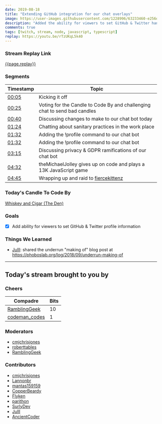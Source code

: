 ```yaml
---
date: 2019-08-18
title: "Extending GitHub integration for our chat overlays"
image: https://user-images.githubusercontent.com/1228996/63233460-e256d300-c1f5-11e9-9d53-2fbaa8e2075e.png
description: "Added the ability for viewers to set GitHub & Twitter handles for themselves to appear in stream notes and other future locations."
comments: true
tags: [twitch, stream, node, javascript, typescript]
replay: https://youtu.be/rTzUKqL5k40
---
```


### Stream Replay Link

[{{page.replay}}]({{page.replay}})

<!--more-->

### Segments

| Timestamp | Topic
| ---       | ---
| [00:05]({{page.replay}}?t=300)        | Kicking it off                                                                |
| [00:25]({{page.replay}}?t=2100)       | Voting for the Candle to Code By and challenging chat to send bad candles     |
| [00:40]({{page.replay}}?t=2400)       | Discussing changes to make to our chat bot today                              |
| [01:24]({{page.replay}}?t=5040)       | Chatting about sanitary practices in the work place                           |
| [01:32]({{page.replay}}?t=5520)       | Adding the !profile command to our chat bot                                   |
| [01:32]({{page.replay}}?t=5520)       | Adding the !profile command to our chat bot                                   |
| [03:15]({{page.replay}}?t=11700)      | Discussing privacy & GDPR ramifications of our chat bot                       |
| [04:32]({{page.replay}}?t=16330.225)  | theMichaelJolley gives up on code and plays a 13K JavaScript game             |
| [04:45]({{page.replay}}?t=17110.53)   | Wrapping up and raid to [fiercekittenz](https://twitch.tv/fiercekittenz)      |

### Today's Candle To Code By

[Whiskey and Cigar (The Den)](https://amzn.to/30ttzO6)

### Goals

- [x] Add ability for viewers to set GitHub & Twitter profile information

### Things We Learned

- [Julll](https://twitch.tv/julll): shared the underrun "making of" blog post at https://phoboslab.org/log/2018/09/underrun-making-of

---

## Today's stream brought to you by

### Cheers

| Compadre            | Bits        |
| ---                 | ---         |
| [RamblingGeek](https://twitch.tv/ramblinggeek) | 10 |
| [codeman_codes](https://twitch.tv/codeman_codes) | 1 |

### Moderators

- [cmjchrisjones](https://twitch.tv/cmjchrisjones)
- [roberttables](https://twitch.tv/roberttables)
- [RamblingGeek](https://twitch.tv/ramblinggeek)

### Contributors

- [cmjchrisjones](https://twitch.tv/cmjchrisjones)
- [Lannonbr](https://twitch.tv/lannonbr)
- [mantas159159](https://twitch.tv/mantas159159)
- [CopperBeardy](https://twitch.tv/copperbeardy)
- [Flyken](https://twitch.tv/flyken)
- [parithon](https://twitch.tv/parithon)
- [SurlyDev](https://twitch.tv/surlydev)
- [Julll](https://twitch.tv/julll)
- [AncientCoder](https://twitch.tv/ancientcoder)
